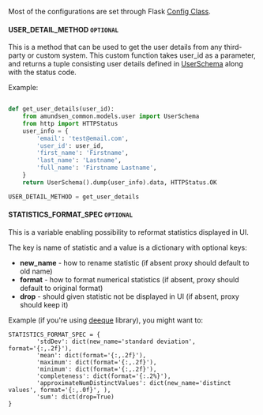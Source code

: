 Most of the configurations are set through Flask [Config Class](https://github.com/lyft/amundsenmetadatalibrary/blob/master/metadata_service/config.py).

#### USER_DETAIL_METHOD `OPTIONAL`
This is a method that can be used to get the user details from any third-party or custom system.
This custom function takes user_id  as a parameter, and returns a tuple consisting user details defined in [UserSchema](https://github.com/lyft/amundsencommon/blob/master/amundsen_common/models/user.py) along with the status code. 

Example:
```python

def get_user_details(user_id):
    from amundsen_common.models.user import UserSchema
    from http import HTTPStatus
    user_info = {
        'email': 'test@email.com',
        'user_id': user_id,
        'first_name': 'Firstname',
        'last_name': 'Lastname',
        'full_name': 'Firstname Lastname',
    }
    return UserSchema().dump(user_info).data, HTTPStatus.OK

USER_DETAIL_METHOD = get_user_details
```

#### STATISTICS_FORMAT_SPEC `OPTIONAL`

This is a variable enabling possibility to reformat statistics displayed in UI.

The key is name of statistic and a value is a dictionary with optional keys:
* **new_name** - how to rename statistic (if absent proxy should default to old name)
* **format** - how to format numerical statistics (if absent, proxy should default to original format)
* **drop** - should given statistic not be displayed in UI (if absent, proxy should keep it)

Example (if you're using [deeque](https://aws.amazon.com/blogs/big-data/test-data-quality-at-scale-with-deequ/) library), you might want to:
```shell python
STATISTICS_FORMAT_SPEC = {
        'stdDev': dict(new_name='standard deviation', format='{:,.2f}'),
        'mean': dict(format='{:,.2f}'),
        'maximum': dict(format='{:,.2f}'),
        'minimum': dict(format='{:,.2f}'),
        'completeness': dict(format='{:.2%}'),
        'approximateNumDistinctValues': dict(new_name='distinct values', format='{:,.0f}', ),
        'sum': dict(drop=True)
}
```
